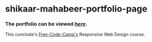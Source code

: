 # shikaar-mahabeer-portfolio-page

### The portfolio can be viewed <em>[here](https://sh1k44r.github.io/shikaar-mahabeer-portfolio-page/)</em>.
  
This conclude's [Free-Code-Camp's](https://www.freecodecamp.org/learn/)  Responsive Web Design course.  

